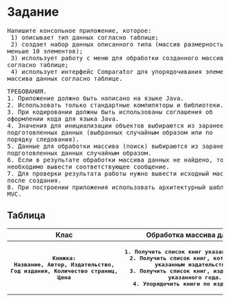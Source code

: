 <h1>Задание</h1>

<pre>Напишите консольное приложение, которое:
 1) описывает тип данных согласно таблице;
 2) создает набор данных описанного типа (массив размерностью не
меньше 10 элементов);
 3) использует работу с меню для обработки созданного массива данных
согласно таблице;
 4) использует интерфейс Comparator для упорядочивания элементов
массива данных согласно таблице.</pre>

<pre>ТРЕБОВАНИЯ.
1. Приложение должно быть написано на языке Java.
2. Использовать только стандартные компиляторы и библиотеки.
3. При кодировании должны быть использованы соглашения об
оформлении кода для языка Java.
4. Значения для инициализации объектов выбираются из заранее
подготовленных данных (выбранных случайным образом или по
порядку следования).
5. Данные для обработки массива (поиск) выбираются из заранее
подготовленных данных случайным образом.
6. Если в результате обработки массива данных не найдено, то
необходимо вывести соответствующее сообщение.
7. Для проверки результата работы нужно вывести исходный массив
после создания.
8. При построении приложения использовать архитектурный шаблон
MVC.</pre>

<h2>Таблица</h2>

<table>
<tr>
<th>Клас</th>
<th>Обработка массива данных</th>
</tr>

<tr>
<th>
<pre>Книжка:
Название, Автор, Издательство,
Год издания, Количество страниц,
Цена</pre>
</th>

<th>
<pre>1. Получить список книг указанного автора;
2. Получить список книг, которые изданы
указанным издательством;
3. Получить список книг, изданных позже
указанного года.
4. Упорядочить книги по издательствам</pre>
</th>
</tr>
</table>
